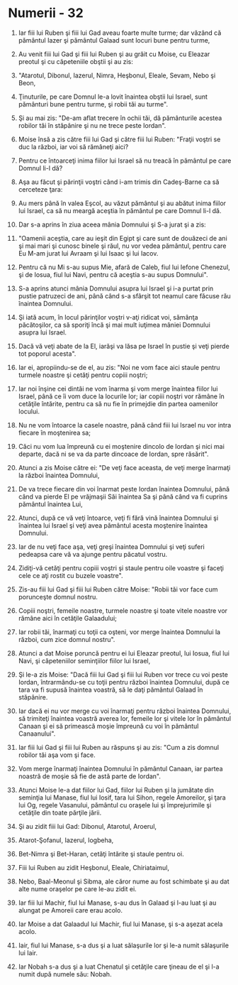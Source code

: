 # Numerii - 32

1. Iar fiii lui Ruben şi fiii lui Gad aveau foarte multe turme; dar văzând că pământul Iazer şi pământul Galaad sunt locuri bune pentru turme, 

2. Au venit fiii lui Gad şi fiii lui Ruben şi au grăit cu Moise, cu Eleazar preotul şi cu căpeteniile obştii şi au zis: 

3. "Atarotul, Dibonul, Iazerul, Nimra, Heşbonul, Eleale, Sevam, Nebo şi Beon, 

4. Ţinuturile, pe care Domnul le-a lovit înaintea obştii lui Israel, sunt pământuri bune pentru turme, şi robii tăi au turme". 

5. Şi au mai zis: "De-am aflat trecere în ochii tăi, dă pământurile acestea robilor tăi în stăpânire şi nu ne trece peste Iordan". 

6. Moise însă a zis către fiii lui Gad şi către fiii lui Ruben: "Fraţii voştri se duc la război, iar voi să rămâneţi aici? 

7. Pentru ce întoarceţi inima fiilor lui Israel să nu treacă în pământul pe care Domnul li-l dă? 

8. Aşa au făcut şi părinţii voştri când i-am trimis din Cadeş-Barne ca să cerceteze ţara: 

9. Au mers până în valea Eşcol, au văzut pământul şi au abătut inima fiilor lui Israel, ca să nu meargă aceştia în pământul pe care Domnul li-l dă. 

10. Dar s-a aprins în ziua aceea mânia Domnului şi S-a jurat şi a zis: 

11. "Oamenii aceştia, care au ieşit din Egipt şi care sunt de douăzeci de ani şi mai mari şi cunosc binele şi răul, nu vor vedea pământul, pentru care Eu M-am jurat lui Avraam şi lui Isaac şi lui Iacov. 

12. Pentru că nu Mi s-au supus Mie, afară de Caleb, fiul lui Iefone Chenezul, şi de Iosua, fiul lui Navi, pentru că aceştia s-au supus Domnului". 

13. S-a aprins atunci mânia Domnului asupra lui Israel şi i-a purtat prin pustie patruzeci de ani, până când s-a sfârşit tot neamul care făcuse rău înaintea Domnului. 

14. Şi iată acum, în locul părinţilor voştri v-aţi ridicat voi, sămânţa păcătoşilor, ca să sporiţi încă şi mai mult iuţimea mâniei Domnului asupra lui Israel. 

15. Dacă vă veţi abate de la El, iarăşi va lăsa pe Israel în pustie şi veţi pierde tot poporul acesta". 

16. Iar ei, apropiindu-se de el, au zis: "Noi ne vom face aici staule pentru turmele noastre şi cetăţi pentru copiii noştri; 

17. Iar noi înşine cei dintâi ne vom înarma şi vom merge înaintea fiilor lui Israel, până ce îi vom duce la locurile lor; iar copiii noştri vor rămâne în cetăţile întărite, pentru ca să nu fie în primejdie din partea oamenilor locului. 

18. Nu ne vom întoarce la casele noastre, până când fiii lui Israel nu vor intra fiecare în moştenirea sa; 

19. Căci nu vom lua împreună cu ei moştenire dincolo de Iordan şi nici mai departe, dacă ni se va da parte dincoace de Iordan, spre răsărit". 

20. Atunci a zis Moise către ei: "De veţi face aceasta, de veţi merge înarmaţi la război înaintea Domnului, 

21. De va trece fiecare din voi înarmat peste Iordan înaintea Domnului, până când va pierde El pe vrăjmaşii Săi înaintea Sa şi până când va fi cuprins pământul înaintea Lui, 

22. Atunci, după ce vă veţi întoarce, veţi fi fără vină înaintea Domnului şi înaintea lui Israel şi veţi avea pământul acesta moştenire înaintea Domnului. 

23. Iar de nu veţi face aşa, veţi greşi înaintea Domnului şi veţi suferi pedeapsa care vă va ajunge pentru păcatul vostru. 

24. Zidiţi-vă cetăţi pentru copiii voştri şi staule pentru oile voastre şi faceţi cele ce aţi rostit cu buzele voastre". 

25. Zis-au fiii lui Gad şi fiii lui Ruben către Moise: "Robii tăi vor face cum porunceşte domnul nostru. 

26. Copiii noştri, femeile noastre, turmele noastre şi toate vitele noastre vor rămâne aici în cetăţile Galaadului; 

27. Iar robii tăi, înarmaţi cu toţii ca oşteni, vor merge înaintea Domnului la război, cum zice domnul nostru". 

28. Atunci a dat Moise poruncă pentru ei lui Eleazar preotul, lui Iosua, fiul lui Navi, şi căpeteniilor seminţiilor fiilor lui Israel, 

29. Şi le-a zis Moise: "Dacă fiii lui Gad şi fiii lui Ruben vor trece cu voi peste Iordan, întrarmându-se cu toţii pentru război înaintea Domnului, după ce tara va fi supusă înaintea voastră, să le daţi pământul Galaad în stăpânire. 

30. Iar dacă ei nu vor merge cu voi înarmaţi pentru război înaintea Domnului, să trimiteţi înaintea voastră averea lor, femeile lor şi vitele lor în pământul Canaan şi ei să primească moşie împreună cu voi în pământul Canaanului". 

31. Iar fiii lui Gad şi fiii lui Ruben au răspuns şi au zis: "Cum a zis domnul robilor tăi aşa vom şi face. 

32. Vom merge înarmaţi înaintea Domnului în pământul Canaan, iar partea noastră de moşie să fie de astă parte de Iordan". 

33. Atunci Moise le-a dat fiilor lui Gad, fiilor lui Ruben şi la jumătate din seminţia lui Manase, fiul lui Iosif, tara lui Sihon, regele Amoreilor, şi ţara lui Og, regele Vasanului, pământul cu oraşele lui şi împrejurimile şi cetăţile din toate părţile jării. 

34. Şi au zidit fiii lui Gad: Dibonul, Atarotul, Aroerul, 

35. Atarot-Şofanul, Iazerul, Iogbeha, 

36. Bet-Nimra şi Bet-Haran, cetăţi întărite şi staule pentru oi. 

37. Fiii lui Ruben au zidit Heşbonul, Eleale, Chiriataimul, 

38. Nebo, Baal-Meonul şi Sibma, ale căror nume au fost schimbate şi au dat alte nume oraşelor pe care le-au zidit ei. 

39. Iar fiii lui Machir, fiul lui Manase, s-au dus în Galaad şi l-au luat şi au alungat pe Amoreii care erau acolo. 

40. Iar Moise a dat Galaadul lui Machir, fiul lui Manase, şi s-a aşezat acela acolo. 

41. Iair, fiul lui Manase, s-a dus şi a luat sălaşurile lor şi le-a numit sălaşurile lui Iair. 

42. Iar Nobah s-a dus şi a luat Chenatul şi cetăţile care ţineau de el şi l-a numit după numele său: Nobah. 

